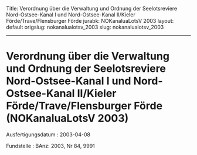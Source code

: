 Title: Verordnung über die Verwaltung und Ordnung der Seelotsreviere Nord-Ostsee-Kanal
  I und Nord-Ostsee-Kanal II/Kieler Förde/Trave/Flensburger Förde
jurabk: NOKanaluaLotsV 2003
layout: default
origslug: nokanalualotsv_2003
slug: nokanalualotsv_2003

---

# Verordnung über die Verwaltung und Ordnung der Seelotsreviere Nord-Ostsee-Kanal I und Nord-Ostsee-Kanal II/Kieler Förde/Trave/Flensburger Förde (NOKanaluaLotsV 2003)

Ausfertigungsdatum
:   2003-04-08

Fundstelle
:   BAnz: 2003, Nr 84, 9991

